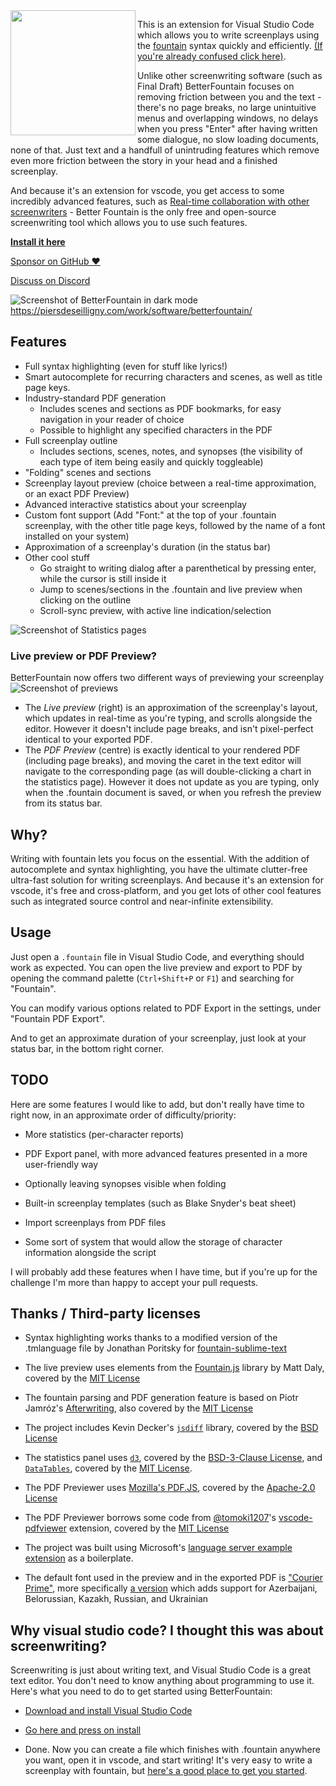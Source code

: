

<img align="left" width="200" src="https://piersdeseilligny.com/assets/small_Logo5_c9ca125c1a.png">

This is an extension for Visual Studio Code which allows you to write screenplays using the [fountain](https://fountain.io/) syntax quickly and efficiently. [(If you're already confused click here)](https://github.com/piersdeseilligny/betterfountain/blob/master/FAQ.md).

Unlike other screenwriting software (such as Final Draft) BetterFountain focuses on removing friction between you and the text - there's no page breaks, no large unintuitive menus and overlapping windows, no delays when you press "Enter" after having written some dialogue, no slow loading documents, none of that. Just text and a handfull of unintruding features which remove even more friction between the story in your head and a finished screenplay.

And because it's an extension for vscode, you get access to some incredibly advanced features, such as [Real-time collaboration with other screenwriters](https://marketplace.visualstudio.com/items?itemName=MS-vsliveshare.vsliveshare) - Better Fountain is the only free and open-source screenwriting tool which allows you to use such features.


**[Install it here](https://marketplace.visualstudio.com/items?itemName=piersdeseilligny.betterfountain)**

[Sponsor on GitHub ❤](https://github.com/sponsors/piersdeseilligny)

[Discuss on Discord](https://discord.gg/QBm7tKQ)

![Screenshot of BetterFountain in dark mode](https://raw.githubusercontent.com/piersdeseilligny/betterfountain/master/screenshots/Dark_plus.PNG)
https://piersdeseilligny.com/work/software/betterfountain/

## Features

* Full syntax highlighting (even for stuff like lyrics!)
* Smart autocomplete for recurring characters and scenes, as well as title page keys.
* Industry-standard PDF generation
    * Includes scenes and sections as PDF bookmarks, for easy navigation in your reader of choice
    * Possible to highlight any specified characters in the PDF
* Full screenplay outline
    * Includes sections, scenes, notes, and synopses (the visibility of each type of item being easily and quickly toggleable)
* "Folding" scenes and sections
* Screenplay layout preview (choice between a real-time approximation, or an exact PDF Preview)
* Advanced interactive statistics about your screenplay
* Custom font support (Add "Font:" at the top of your .fountain screenplay, with the other title page keys, followed by the name of a font installed on your system)
* Approximation of a screenplay's duration (in the status bar)
* Other cool stuff
    * Go straight to writing dialog after a parenthetical by pressing enter, while the cursor is still inside it
    * Jump to scenes/sections in the .fountain and live preview when clicking on the outline
    * Scroll-sync preview, with active line indication/selection

![Screenshot of Statistics pages](https://piersdeseilligny.com/assets/Dark_plusstats_ns_2d4ab6dc54.PNG)

### Live preview or PDF Preview?

BetterFountain now offers two different ways of previewing your screenplay
![Screenshot of previews](https://i.imgur.com/21g0PUO.png)

* The *Live preview* (right) is an approximation of the screenplay's layout, which updates in real-time as you're typing, and scrolls alongside the editor. However it doesn't include page breaks, and isn't pixel-perfect identical to your exported PDF.
* The *PDF Preview* (centre) is exactly identical to your rendered PDF (including page breaks), and moving the caret in the text editor will navigate to the corresponding page (as will double-clicking a chart in the statistics page). However it does not update as you are typing, only when the .fountain document is saved, or when you refresh the preview from its status bar.

## Why?

Writing with fountain lets you focus on the essential. With the addition of autocomplete and syntax highlighting, you have the ultimate clutter-free ultra-fast solution for writing screenplays. And because it's an extension for vscode, it's free and cross-platform, and you get lots of other cool features such as integrated source control and near-infinite extensibility.

## Usage

Just open a `.fountain` file in Visual Studio Code, and everything should work as expected. You can open the live preview and export to PDF by opening the command palette (`Ctrl+Shift+P` or `F1`) and searching for "Fountain".

You can modify various options related to PDF Export in the settings, under "Fountain PDF Export".

And to get an approximate duration of your screenplay, just look at your status bar, in the bottom right corner.

## TODO

Here are some features I would like to add, but don't really have time to right now, in an approximate order of difficulty/priority:

* More statistics (per-character reports)

* PDF Export panel, with more advanced features presented in a more user-friendly way

* Optionally leaving synopses visible when folding

* Built-in screenplay templates (such as Blake Snyder's beat sheet)

* Import screenplays from PDF files

* Some sort of system that would allow the storage of character information alongside the script


I will probably add these features when I have time, but if you're up for the challenge I'm more than happy to accept your pull requests.

## Thanks / Third-party licenses

* Syntax highlighting works thanks to a modified version of the .tmlanguage file by Jonathan Poritsky for [fountain-sublime-text](https://github.com/poritsky/fountain-sublime-text)

* The live preview uses elements from the [Fountain.js](https://github.com/mattdaly/Fountain.js) library by Matt Daly, covered by the [MIT License](https://github.com/mattdaly/Fountain.js/blob/master/LICENSE.md)

* The fountain parsing and PDF generation feature is based on Piotr Jamróz's [Afterwriting](https://github.com/ifrost/afterwriting-labs), also covered by the [MIT License](https://github.com/ifrost/afterwriting-labs)

* The project includes Kevin Decker's [`jsdiff`](https://github.com/kpdecker/jsdiff) library, covered by the [BSD License](https://raw.githubusercontent.com/kpdecker/jsdiff/master/LICENSE)

* The statistics panel uses [`d3`](https://d3js.org), covered by the [BSD-3-Clause License](https://github.com/d3/d3/blob/master/LICENSE), and [`DataTables`](https://www.datatables.net/), covered by the [MIT License](https://www.datatables.net/license/mit).

* The PDF Previewer uses [Mozilla's PDF.JS](https://github.com/mozilla/pdf.js), covered by the [Apache-2.0 License](https://github.com/mozilla/pdf.js/blob/master/LICENSE)

* The PDF Previewer borrows some code from [@tomoki1207]()'s [vscode-pdfviewer](https://github.com/tomoki1207/vscode-pdfviewer) extension, covered by the [MIT License](https://github.com/tomoki1207/vscode-pdfviewer/blob/main/LICENSE)

* The project was built using Microsoft's [language server example extension](https://github.com/Microsoft/vscode-extension-samples/tree/master/lsp-sample) as a boilerplate.

* The default font used in the preview and in the exported PDF is ["Courier Prime"](https://quoteunquoteapps.com/courierprime/), more specifically [a version](http://dimkanovikov.pro/courierprime/) which adds support for Azerbaijani, Belorussian, Kazakh, Russian, and Ukrainian

## Why visual studio code? I thought this was about screenwriting?

Screenwriting is just about writing text, and Visual Studio Code is a great text editor. You don't need to know anything about programming to use it. Here's what you need to do to get started using BetterFountain:

* [Download and install Visual Studio Code](https://code.visualstudio.com/)

* [Go here and press on install](https://marketplace.visualstudio.com/items?itemName=piersdeseilligny.betterfountain)

* Done. Now you can create a file which finishes with .fountain anywhere you want, open it in vscode, and start writing! It's very easy to write a screenplay with fountain, but [here's a good place to get you started](https://fountain.io/).
